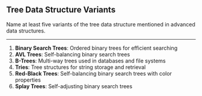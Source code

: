 ## Tree Data Structure Variants

Name at least five variants of the tree data structure mentioned in advanced data structures.

---

1. **Binary Search Trees**: Ordered binary trees for efficient searching
2. **AVL Trees**: Self-balancing binary search trees
3. **B-Trees**: Multi-way trees used in databases and file systems
4. **Tries**: Tree structures for string storage and retrieval
5. **Red-Black Trees**: Self-balancing binary search trees with color properties
6. **Splay Trees**: Self-adjusting binary search trees

